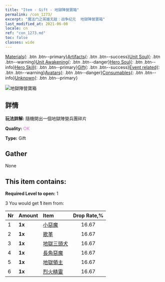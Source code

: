```yaml
---
title: "Item - Gift - 地獄陣營寶箱"
permalink: /con_1273/
excerpt: "魔法门之英雄无敌：战争纪元  地獄陣營寶箱"
last_modified_at: 2021-06-08
locale: cn
ref: "con_1273.md"
toc: false
classes: wide
---
```

 [Materials](/ItemsCN/){: .btn .btn--primary}[Artifacts](/ItemsCN/Artifacts/){: .btn .btn--success}[Unit Soul](/ItemsCN/UnitSoul/){: .btn .btn--warning}[Unit Awakening](/ItemsCN/UnitAwakening/){: .btn .btn--danger}[Hero Soul](/ItemsCN/HeroSoul/){: .btn .btn--info}[Hero Skill](/ItemsCN/HeroSkill/){: .btn .btn--primary}[Gift](/ItemsCN/Gift/){: .btn .btn--success}[Event related](/ItemsCN/Events/){: .btn .btn--warning}[Avatars](/ItemsCN/Avatars/){: .btn .btn--danger}[Consumables](/ItemsCN/Consumables/){: .btn .btn--info}[Unknown](/ItemsCN/Unknown/){: .btn .btn--primary}

 ![地獄陣營寶箱](/images/t/i_904005.png)

## 詳情
 **玩法詳解:** 隨機開出一個地獄陣營兵團碎片

 **Quality:** <span style="color: #DA70D6">OK</span>

 **Type:** Gift

## Gather

  None

## This item contains:

 **Required Level to open:** 1

 3 You would get **1** item  from:

  | Nr | Amount |     Item    | Drop Rate,% |
  |:---|:-------|:------------|:---------:|
  | 1 |  **1x** | [小惡魔](/cn/Items/unt_226/) | 16.67 | 
  | 2 |  **1x** | [歌革](/cn/Items/unt_227/) | 16.67 | 
  | 3 |  **1x** | [地獄三頭犬](/cn/Items/unt_228/) | 16.67 | 
  | 4 |  **1x** | [長角惡魔](/cn/Items/unt_229/) | 16.67 | 
  | 5 |  **1x** | [地獄領主](/cn/Items/unt_230/) | 16.67 | 
  | 6 |  **1x** | [烈火精靈](/cn/Items/unt_231/) | 16.67 | 
